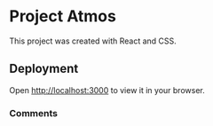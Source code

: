 # Project Atmos

This project was created with React and CSS.

## Deployment

Open [http://localhost:3000](http://localhost:3000) to view it in your browser.

### Comments
